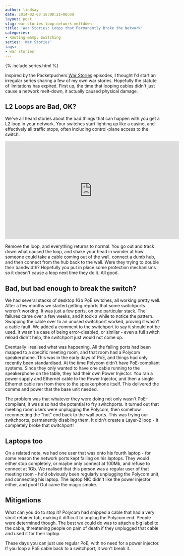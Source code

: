 ```yaml
---
author: lindsay
date: 2014-02-03 18:00:21+00:00
layout: post
slug: war-stories-loop-network-meltdown
title: 'War Stories: Loops that Permanently Broke the Network'
categories:
- Routing &amp; Switching
series: 'War Stories'
tags:
- war stories
---
```


{% include series.html %}

Inspired by the Packetpushers [War Stories](http://packetpushers.net/show-173-war-stories-from-the-hot-aisle-the-nightmare-before-christmas-part-1/) episodes, I thought I'd start an irregular series sharing a few of my own war stories. Hopefully the statute of limitations has expired. First up, the time that looping cables didn't just cause a network melt-down, it actually caused physical damage.

## L2 Loops are Bad, OK?

We've all heard stories about the bad things that can happen with you get a L2 loop in your network. Your switches start lighting up like a casino, and effectively all traffic stops, often including control-plane access to the switch.

<iframe width="560" height="315" src="https://www.youtube.com/embed/g7-FADwzycY?ecver=1" frameborder="0" allowfullscreen></iframe>

Remove the loop, and everything returns to normal. You go out and track down what caused the loop, and shake your head in wonder at how someone could take a cable coming out of the wall, connect a dumb hub, and then connect from the hub back to the wall. Were they trying to double their bandwidth? Hopefully you put in place some protection mechanisms so it doesn't cause a loop next time they do it. All good.

## Bad, but bad enough to break the switch?

We had several stacks of desktop 1Gb PoE switches, all working pretty well. After a few months we started getting reports that some switchports weren't working. It was just a few ports, on one particular stack. The failures came over a few weeks, and it took a while to notice the pattern. Swapping the cable over to an unused switchport worked, proving it wasn't a cable fault. We added a comment to the switchport to say it should not be used. It wasn't a case of being error-disabled, or similar - even a full switch reload didn't help, the switchport just would not come up.

Eventually I realised what was happening. All the failing ports had been mapped to a specific meeting room, and that room had a Polycom speakerphone. This was in the early days of PoE, and things had only recently been standardised. At the time Polycom didn't have PoE-compliant systems. Since they only wanted to have one cable running to the speakerphone on the table, they had their own Power Injector. You ran a power supply and Ethernet cable to the Power Injector, and then a single Ethernet cable ran from there to the speakerphone itself. This delivered the comms and power that the base unit needed.

The problem was that whatever they were doing not only wasn't PoE-compliant, it was also had the potential to fry switchports. It turned out that meeting room users were unplugging the Polycom, then somehow reconnecting the "hot" end back to the wall ports. This was frying our switchports, permanently disabling them. It didn't create a Layer-2 loop - it completely broke that switchport!

## Laptops too

On a related note, we had one user that was onto his fourth laptop - for some reason the network ports kept failing on his laptops. They would either stop completely, or maybe only connect at 100Mb, and refuse to connect at 1Gb. We realised that this person was a regular user of that meeting room - he'd obviously been regularly unplugging the Polycom unit, and connecting his laptop. The laptop NIC didn't like the power injector either, and poof! Out came the magic smoke.

## Mitigations

What can you do to stop it? Polycom had shipped a cable that had a very short retainer tab, making it difficult to unplug the Polycom end. People were determined though. The best we could do was to attach a big label to the cable, threatening people on pain of death if they unplugged that cable and used it for their laptop.

These days you can just use regular PoE, with no need for a power injector. If you loop a PoE cable back to a switchport, it won't break it.

